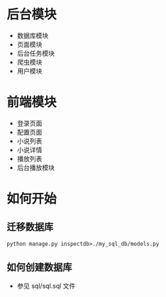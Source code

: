 # 后台模块

- 数据库模块
- 页面模块
- 后台任务模块
- 爬虫模块
- 用户模块

# 前端模块

- 登录页面
- 配置页面
- 小说列表
- 小说详情
- 播放列表
- 后台播放模块

# 如何开始

## 迁移数据库

```angular2html
python manage.py inspectdb>./my_sql_db/models.py
```

## 如何创建数据库

- 参见 sql/sql.sql 文件
